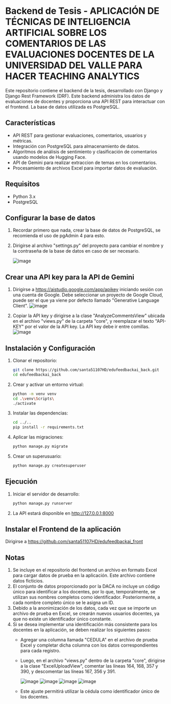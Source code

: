 # Backend de Tesis - APLICACIÓN DE TÉCNICAS DE INTELIGENCIA ARTIFICIAL SOBRE LOS COMENTARIOS DE LAS EVALUACIONES DOCENTES DE LA UNIVERSIDAD DEL VALLE PARA HACER TEACHING ANALYTICS

Este repositorio contiene el backend de la tesis, desarrollado con Django y Django Rest Framework (DRF). Este backend administra los datos de evaluaciones de docentes y proporciona una API REST
para interactuar con el frontend. La base de datos utilizada es PostgreSQL.

## Características
- API REST para gestionar evaluaciones, comentarios, usuarios y métricas.
- Integración con PostgreSQL para almacenamiento de datos.
- Algoritmos de análisis de sentimiento y clasificación de comentarios usando modelos de Hugging Face.
- API de Gemini para realizar extraccion de temas en los comentarios.
- Procesamiento de archivos Excel para importar datos de evaluación.

## Requisitos

- Python 3.x
- PostgreSQL

## Configurar la base de datos
1. Recordar primero que nada, crear la base de datos de PostgreSQL, se recomienda el uso de pgAdmin 4 para esto.
   
2. Dirigirse al archivo "settings.py" del proyecto para cambiar el nombre y la contraseña de la base de datos en caso de ser necesario.

   ![image](https://github.com/user-attachments/assets/ceaed080-b4f8-48cf-99f0-8d4b7db289c1)

## Crear una API key para la API de Gemini
   
1. Dirigirse a https://aistudio.google.com/app/apikey iniciando sesión con una cuenta de Google. Debe seleccionar un proyecto de Google Cloud, puede ser el que ya viene por defecto llamado "Generative Language Client".
  ![image](https://github.com/user-attachments/assets/b61365e8-a288-4701-94cd-0e9c30c18128)

2. Copiar la API key y dirigirse a la clase "AnalyzeCommentsView" ubicada en el archivo "views.py" de la carpeta "core", y reemplazar el texto "API-KEY" por el valor de la API key. La API key debe ir entre comillas.
  ![image](https://github.com/user-attachments/assets/b4d579b4-9a70-4662-b19a-bbc111c8014a)

## Instalación y Configuración

1. Clonar el repositorio:
   ```bash
   git clone https://github.com/santa51107HD/edufeedbackai_back.git
   cd edufeedbackai_back
   
2. Crear y activar un entorno virtual:
   ```bash
   python -m venv venv
   cd .\venv\Scripts\
   ./activate

3. Instalar las dependencias:
   ```bash
   cd ../..
   pip install -r requirements.txt

4. Aplicar las migraciones:
   ```bash
   python manage.py migrate

5. Crear un superusuario:
   ```bash
   python manage.py createsuperuser

## Ejecución

1. Iniciar el servidor de desarrollo:
   ```bash
   python manage.py runserver

2. La API estará disponible en http://127.0.0.1:8000

## Instalar el Frontend de la aplicación

Dirigirse a https://github.com/santa51107HD/edufeedbackai_front

## Notas
1. Se incluye en el repositorio del frontend un archivo en formato Excel para cargar datos de prueba en la aplicación. Este archivo contiene datos ficticios.
2. El conjunto de datos proporcionado por la DACA no incluye un código único para identificar a los docentes, por lo que, temporalmente, se utilizan sus nombres completos como identificador. Posteriormente, a cada nombre completo único se le asigna un ID.
3. Debido a la anonimización de los datos, cada vez que se importe un archivo de prueba en Excel, se crearán nuevos usuarios docentes, ya que no existe un identificador único constante.
4. Si se desea implementar una identificación más consistente para los docentes en la aplicación, se deben realizar los siguientes pasos:
    - Agregar una columna llamada "CEDULA" en el archivo de prueba Excel y completar dicha columna con los datos correspondientes para cada registro.
    - Luego, en el archivo "views.py" dentro de la carpeta "core", dirigirse a la clase "ExcelUploadView", comentar las líneas 164, 168, 357 y 390, y descomentar las líneas 167, 356 y 391.

      ![image](https://github.com/user-attachments/assets/b98a40ea-5fc4-4c4d-96ca-1a2494314363)
      ![image](https://github.com/user-attachments/assets/13409c08-f4fb-423c-bcc7-5dbb5affcca4)
      ![image](https://github.com/user-attachments/assets/7881ffef-72ec-4a5d-a08c-8c61f70a6855)
      ![image](https://github.com/user-attachments/assets/55f404ab-a231-4b76-a2d4-0aedf25e107a)
      
    - Este ajuste permitirá utilizar la cédula como identificador único de los docentes.
